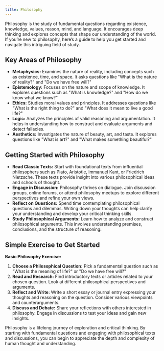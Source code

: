 ```yaml
---
title: Philosophy
---
```


Philosophy is the study of fundamental questions regarding existence, knowledge, values, reason, mind, and language. It encourages deep thinking and explores concepts that shape our understanding of the world. If you’re new to philosophy, here’s a guide to help you get started and navigate this intriguing field of study.

## Key Areas of Philosophy
- **Metaphysics:** Examines the nature of reality, including concepts such as existence, time, and space. It asks questions like "What is the nature of reality?" and "Do we have free will?"
- **Epistemology:** Focuses on the nature and scope of knowledge. It explores questions such as "What is knowledge?" and "How do we know what we know?"
- **Ethics:** Studies moral values and principles. It addresses questions like "What is the right thing to do?" and "What does it mean to live a good life?"
- **Logic:** Analyzes the principles of valid reasoning and argumentation. It helps in understanding how to construct and evaluate arguments and detect fallacies.
- **Aesthetics:** Investigates the nature of beauty, art, and taste. It explores questions like "What is art?" and "What makes something beautiful?"

## Getting Started with Philosophy
- **Read Classic Texts:** Start with foundational texts from influential philosophers such as Plato, Aristotle, Immanuel Kant, or Friedrich Nietzsche. These texts provide insight into various philosophical ideas and schools of thought.
- **Engage in Discussion:** Philosophy thrives on dialogue. Join discussion groups, online forums, or attend philosophy meetups to explore different perspectives and refine your own views.
- **Reflect on Questions:** Spend time contemplating philosophical questions and dilemmas. Writing down your thoughts can help clarify your understanding and develop your critical thinking skills.
- **Study Philosophical Arguments:** Learn how to analyze and construct philosophical arguments. This involves understanding premises, conclusions, and the structure of reasoning.

## Simple Exercise to Get Started
**Basic Philosophy Exercise:**
1. **Choose a Philosophical Question:** Pick a fundamental question such as "What is the meaning of life?" or "Do we have free will?"
2. **Read and Research:** Find introductory texts or articles related to your chosen question. Look at different philosophical perspectives and arguments.
3. **Reflect and Write:** Write a short essay or journal entry expressing your thoughts and reasoning on the question. Consider various viewpoints and counterarguments.
4. **Discuss and Debate:** Share your reflections with others interested in philosophy. Engage in discussions to test your ideas and gain new insights.

Philosophy is a lifelong journey of exploration and critical thinking. By starting with fundamental questions and engaging with philosophical texts and discussions, you can begin to appreciate the depth and complexity of human thought and understanding.
